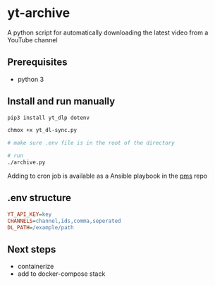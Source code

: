 # yt-archive

A python script for automatically downloading the latest video from a YouTube channel

## Prerequisites

- python 3

## Install and run manually

```bash
pip3 install yt_dlp dotenv

chmox +x yt_dl-sync.py

# make sure .env file is in the root of the directory

# run
./archive.py
```

Adding to cron job is available as a Ansible playbook in the [pms](https://github.com/mcreekmore/pms) repo

## .env structure

```ini
YT_API_KEY=key
CHANNELS=channel,ids,comma,seperated
DL_PATH=/example/path
```

## Next steps

- containerize
- add to docker-compose stack
